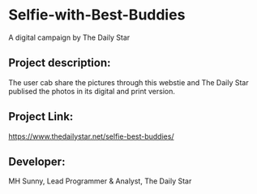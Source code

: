 # Selfie-with-Best-Buddies
A digital campaign by The Daily Star


Project description:
---------------
The user cab share the pictures through this webstie and The Daily Star publised the photos in its digital and print version.


Project Link: 
-------------
https://www.thedailystar.net/selfie-best-buddies/


Developer:
-------
MH Sunny, Lead Programmer & Analyst,
The Daily Star
